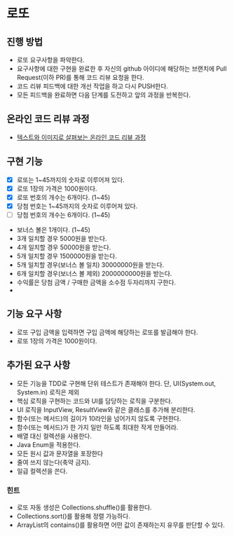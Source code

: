 # 로또
## 진행 방법
* 로또 요구사항을 파악한다.
* 요구사항에 대한 구현을 완료한 후 자신의 github 아이디에 해당하는 브랜치에 Pull Request(이하 PR)를 통해 코드 리뷰 요청을 한다.
* 코드 리뷰 피드백에 대한 개선 작업을 하고 다시 PUSH한다.
* 모든 피드백을 완료하면 다음 단계를 도전하고 앞의 과정을 반복한다.

## 온라인 코드 리뷰 과정
* [텍스트와 이미지로 살펴보는 온라인 코드 리뷰 과정](https://github.com/next-step/nextstep-docs/tree/master/codereview)

## 구현 기능
- [X] 로또는 1~45까지의 숫자로 이루어져 있다.
- [X] 로또 1장의 가격은 1000원이다.
- [X] 로또 번호의 개수는 6개이다. (1~45)
- [X] 당첨 번호는 1~45까지의 숫자로 이루어져 있다.
- [ ] 당첨 번호의 개수는 6개이다. (1~45)
- 보너스 볼은 1개이다. (1~45)
- 3개 일치할 경우 5000원을 받는다.
- 4개 일치할 경우 50000원을 받는다.
- 5개 일치할 경우 1500000원을 받는다.
- 5개 일치할 경우(보너스 볼 일치) 30000000원을 받는다.
- 6개 일치할 경우(보너스 볼 제외) 2000000000원을 받는다.
- 수익률은 당첨 금액 / 구매한 금액을 소수점 두자리까지 구한다.
- 

## 기능 요구 사항
- 로또 구입 금액을 입력하면 구입 금액에 해당하는 로또를 발급해야 한다.
- 로또 1장의 가격은 1000원이다.

## 추가된 요구 사항
- 모든 기능을 TDD로 구현해 단위 테스트가 존재해야 한다. 단, UI(System.out, System.in) 로직은 제외
- 핵심 로직을 구현하는 코드와 UI를 담당하는 로직을 구분한다.
- UI 로직을 InputView, ResultView와 같은 클래스를 추가해 분리한다.
- 함수(또는 메서드)의 길이가 10라인을 넘어가지 않도록 구현한다. 
- 함수(또는 메서드)가 한 가지 일만 하도록 최대한 작게 만들어라. 
- 배열 대신 컬렉션을 사용한다. 
- Java Enum을 적용한다. 
- 모든 원시 값과 문자열을 포장한다 
- 줄여 쓰지 않는다(축약 금지). 
- 일급 컬렉션을 쓴다.

### 힌트
- 로또 자동 생성은 Collections.shuffle()를 활용한다. 
- Collections.sort()를 활용해 정렬 가능하다. 
- ArrayList의 contains()를 활용하면 어떤 값이 존재하는지 유무를 판단할 수 있다.